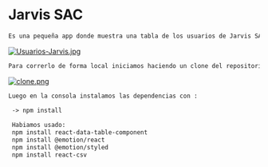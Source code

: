 # Jarvis SAC

```HTML
Es una pequeña app donde muestra una tabla de los usuarios de Jarvis SAC 
```
[![Usuarios-Jarvis.jpg](https://i.postimg.cc/Y0BLW9qF/Usuarios-Jarvis.jpg)](https://postimg.cc/njTL8nmV)

```html
Para correrlo de forma local iniciamos haciendo un clone del repositorio 
```
  
[![clone.png](https://i.postimg.cc/cHzy9g8K/clone.png)](https://postimg.cc/phK6ydCx)
  

```html
Luego en la consola instalamos las dependencias con : 
  
 -> npm install
```
```html   
 Habiamos usado:
 npm install react-data-table-component
 npm install @emotion/react
 npm install @emotion/styled
 npm install react-csv
```
